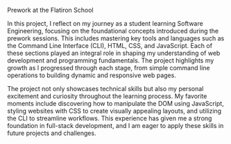Prework at the Flatiron School

In this project, I reflect on my journey as a student learning Software Engineering, 
focusing on the foundational concepts introduced during the prework sessions.
 This includes mastering key tools and languages such as the Command Line Interface (CLI), HTML, CSS, and JavaScript. Each of these sections played an integral role in shaping my understanding of web development and programming fundamentals. The project highlights my growth as I progressed through each stage, from simple command line operations to building dynamic and responsive web pages.

The project not only showcases technical skills but also my personal excitement and curiosity throughout the learning process. 
My favorite moments include discovering how to manipulate the DOM using JavaScript, styling websites with CSS to create visually appealing layouts, and utilizing the CLI to streamline workflows.
 This experience has given me a strong foundation in full-stack development, and I am eager to apply these skills in future projects and challenges.
